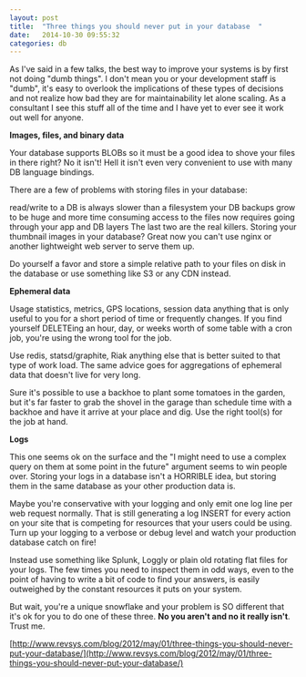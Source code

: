 ```yaml
---
layout: post
title:  "Three things you should never put in your database  "
date:   2014-10-30 09:55:32
categories: db
---
```


As I've said in a few talks, the best way to improve your systems is by first not doing "dumb things". I don't mean you or your development staff is "dumb", it's easy to overlook the implications of these types of decisions and not realize how bad they are for maintainability let alone scaling. As a consultant I see this stuff all of the time and I have yet to ever see it work out well for anyone.

**Images, files, and binary data**

Your database supports BLOBs so it must be a good idea to shove your files in there right? No it isn't! Hell it isn't even very convenient to use with many DB language bindings.

There are a few of problems with storing files in your database:

read/write to a DB is always slower than a filesystem
your DB backups grow to be huge and more time consuming
access to the files now requires going through your app and DB layers
The last two are the real killers. Storing your thumbnail images in your database? Great now you can't use nginx or another lightweight web server to serve them up.

Do yourself a favor and store a simple relative path to your files on disk in the database or use something like S3 or any CDN instead.

**Ephemeral data**

Usage statistics, metrics, GPS locations, session data anything that is only useful to you for a short period of time or frequently changes. If you find yourself DELETEing an hour, day, or weeks worth of some table with a cron job, you're using the wrong tool for the job.

Use redis, statsd/graphite, Riak anything else that is better suited to that type of work load. The same advice goes for aggregations of ephemeral data that doesn't live for very long.

Sure it's possible to use a backhoe to plant some tomatoes in the garden, but it's far faster to grab the shovel in the garage than schedule time with a backhoe and have it arrive at your place and dig. Use the right tool(s) for the job at hand.

**Logs**

This one seems ok on the surface and the "I might need to use a complex query on them at some point in the future" argument seems to win people over. Storing your logs in a database isn't a HORRIBLE idea, but storing them in the same database as your other production data is.

Maybe you're conservative with your logging and only emit one log line per web request normally. That is still generating a log INSERT for every action on your site that is competing for resources that your users could be using. Turn up your logging to a verbose or debug level and watch your production database catch on fire!

Instead use something like Splunk, Loggly or plain old rotating flat files for your logs. The few times you need to inspect them in odd ways, even to the point of having to write a bit of code to find your answers, is easily outweighed by the constant resources it puts on your system.

But wait, you're a unique snowflake and your problem is SO different that it's ok for you to do one of these three. **No you aren't and no it really isn't**. Trust me.

[http://www.revsys.com/blog/2012/may/01/three-things-you-should-never-put-your-database/](http://www.revsys.com/blog/2012/may/01/three-things-you-should-never-put-your-database/)